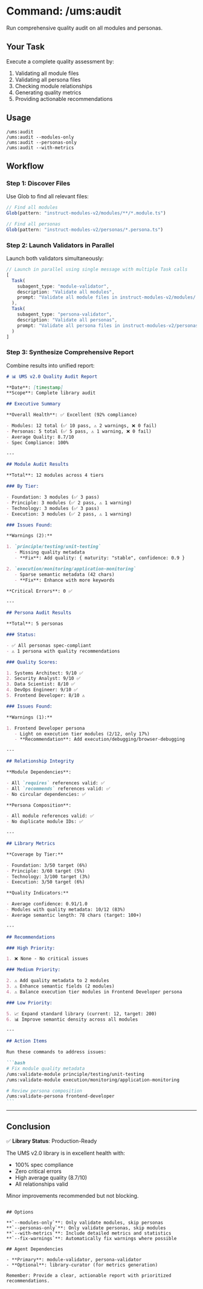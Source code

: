 # Command: /ums:audit

Run comprehensive quality audit on all modules and personas.

## Your Task

Execute a complete quality assessment by:

1. Validating all module files
2. Validating all persona files
3. Checking module relationships
4. Generating quality metrics
5. Providing actionable recommendations

## Usage

```
/ums:audit
/ums:audit --modules-only
/ums:audit --personas-only
/ums:audit --with-metrics
```

## Workflow

### Step 1: Discover Files

Use Glob to find all relevant files:

```typescript
// Find all modules
Glob(pattern: "instruct-modules-v2/modules/**/*.module.ts")

// Find all personas
Glob(pattern: "instruct-modules-v2/personas/*.persona.ts")
```

### Step 2: Launch Validators in Parallel

Launch both validators simultaneously:

```typescript
// Launch in parallel using single message with multiple Task calls
[
  Task(
    subagent_type: "module-validator",
    description: "Validate all modules",
    prompt: "Validate all module files in instruct-modules-v2/modules/ and provide summary report"
  ),
  Task(
    subagent_type: "persona-validator",
    description: "Validate all personas",
    prompt: "Validate all persona files in instruct-modules-v2/personas/ and provide summary report"
  )
]
```

### Step 3: Synthesize Comprehensive Report

Combine results into unified report:

````markdown
# 📊 UMS v2.0 Quality Audit Report

**Date**: [timestamp]
**Scope**: Complete library audit

## Executive Summary

**Overall Health**: ✅ Excellent (92% compliance)

- Modules: 12 total (✅ 10 pass, ⚠️ 2 warnings, ❌ 0 fail)
- Personas: 5 total (✅ 5 pass, ⚠️ 1 warning, ❌ 0 fail)
- Average Quality: 8.7/10
- Spec Compliance: 100%

---

## Module Audit Results

**Total**: 12 modules across 4 tiers

### By Tier:

- Foundation: 3 modules (✅ 3 pass)
- Principle: 3 modules (✅ 2 pass, ⚠️ 1 warning)
- Technology: 3 modules (✅ 3 pass)
- Execution: 3 modules (✅ 2 pass, ⚠️ 1 warning)

### Issues Found:

**Warnings (2):**

1. `principle/testing/unit-testing`
   - Missing quality metadata
   - **Fix**: Add quality: { maturity: "stable", confidence: 0.9 }

2. `execution/monitoring/application-monitoring`
   - Sparse semantic metadata (42 chars)
   - **Fix**: Enhance with more keywords

**Critical Errors**: 0 ✅

---

## Persona Audit Results

**Total**: 5 personas

### Status:

- ✅ All personas spec-compliant
- ⚠️ 1 persona with quality recommendations

### Quality Scores:

1. Systems Architect: 9/10 ✅
2. Security Analyst: 9/10 ✅
3. Data Scientist: 8/10 ✅
4. DevOps Engineer: 9/10 ✅
5. Frontend Developer: 8/10 ⚠️

### Issues Found:

**Warnings (1):**

1. Frontend Developer persona
   - Light on execution tier modules (2/12, only 17%)
   - **Recommendation**: Add execution/debugging/browser-debugging

---

## Relationship Integrity

**Module Dependencies**:

- All `requires` references valid: ✅
- All `recommends` references valid: ✅
- No circular dependencies: ✅

**Persona Composition**:

- All module references valid: ✅
- No duplicate module IDs: ✅

---

## Library Metrics

**Coverage by Tier:**

- Foundation: 3/50 target (6%)
- Principle: 3/60 target (5%)
- Technology: 3/100 target (3%)
- Execution: 3/50 target (6%)

**Quality Indicators:**

- Average confidence: 0.91/1.0
- Modules with quality metadata: 10/12 (83%)
- Average semantic length: 78 chars (target: 100+)

---

## Recommendations

### High Priority:

1. ❌ None - No critical issues

### Medium Priority:

2. ⚠️ Add quality metadata to 2 modules
3. ⚠️ Enhance semantic fields (2 modules)
4. ⚠️ Balance execution tier modules in Frontend Developer persona

### Low Priority:

5. 📈 Expand standard library (current: 12, target: 200)
6. 📊 Improve semantic density across all modules

---

## Action Items

Run these commands to address issues:

```bash
# Fix module quality metadata
/ums:validate-module principle/testing/unit-testing
/ums:validate-module execution/monitoring/application-monitoring

# Review persona composition
/ums:validate-persona frontend-developer
```
````

---

## Conclusion

✅ **Library Status**: Production-Ready

The UMS v2.0 library is in excellent health with:

- 100% spec compliance
- Zero critical errors
- High average quality (8.7/10)
- All relationships valid

Minor improvements recommended but not blocking.

```

## Options

**`--modules-only`**: Only validate modules, skip personas
**`--personas-only`**: Only validate personas, skip modules
**`--with-metrics`**: Include detailed metrics and statistics
**`--fix-warnings`**: Automatically fix warnings where possible

## Agent Dependencies

- **Primary**: module-validator, persona-validator
- **Optional**: library-curator (for metrics generation)

Remember: Provide a clear, actionable report with prioritized recommendations.
```
